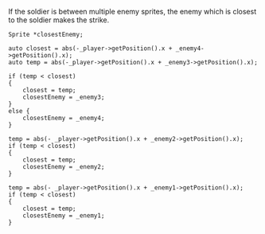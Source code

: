 If the soldier is between multiple enemy sprites, the enemy which is closest to the soldier makes the strike.

    Sprite *closestEnemy;
    
    auto closest = abs(-_player->getPosition().x + _enemy4->getPosition().x);
    auto temp = abs(-_player->getPosition().x + _enemy3->getPosition().x);

    if (temp < closest)
    {
        closest = temp;
        closestEnemy = _enemy3;
    }
    else {
        closestEnemy = _enemy4;
    }

    temp = abs(- _player->getPosition().x + _enemy2->getPosition().x);
    if (temp < closest)
    {
        closest = temp;
        closestEnemy = _enemy2;
    }

    temp = abs(- _player->getPosition().x + _enemy1->getPosition().x);
    if (temp < closest)
    {
        closest = temp;
        closestEnemy = _enemy1;
    }
